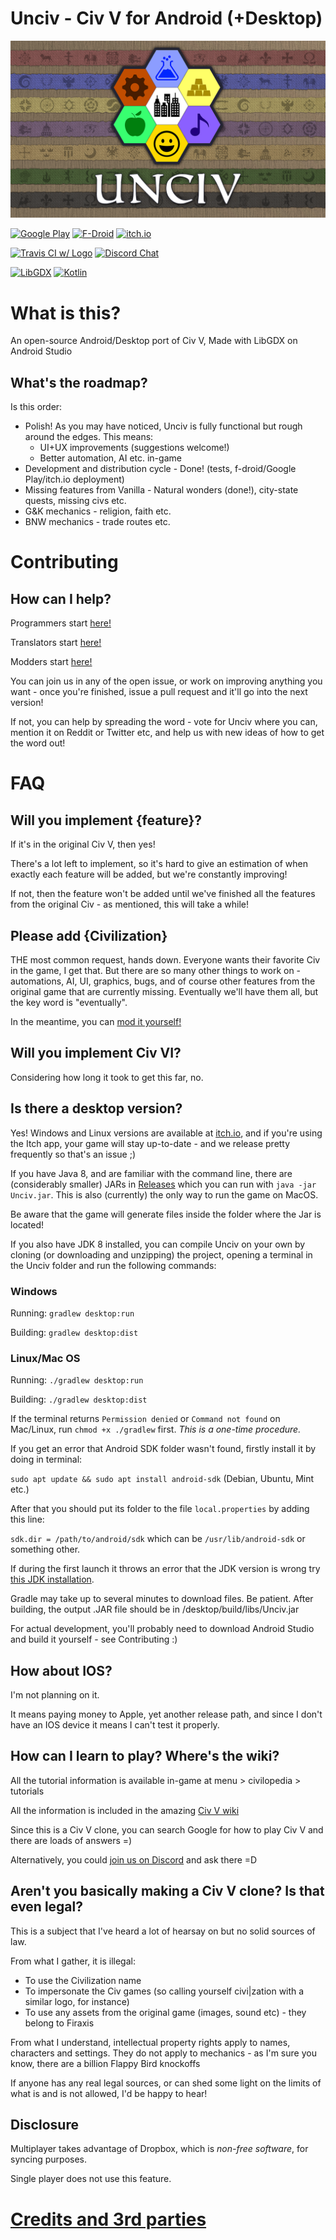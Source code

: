 # Unciv - Civ V for Android (+Desktop)

![](/extraImages/GithubPreviewImage.png)

[![Google Play](https://img.shields.io/static/v1?label=Google&message=Play&color=607D8B&logo=google-play)](https://play.google.com/store/apps/details?id=com.unciv.app)
[![F-Droid](https://img.shields.io/f-droid/v/com.unciv.app)](https://f-droid.org/en/packages/com.unciv.app/)
[![itch.io](https://img.shields.io/static/v1?label=itch.io&message=Unciv&color=607D8B&logo=itch.io)](https://yairm210.itch.io/unciv)

[![Travis CI w/ Logo](https://img.shields.io/travis/yairm210/UnCiv/master.svg?logo=travis)](https://travis-ci.org/yairm210/UnCiv)
[![Discord Chat](https://img.shields.io/discord/586194543280390151.svg)](https://discord.gg/bjrB4Xw)

[![LibGDX](https://img.shields.io/badge/libgdx-1.9.10-red.svg)](https://libgdx.badlogicgames.com/)
[![Kotlin](https://img.shields.io/badge/kotlin-1.3.710-0095D5.svg?logo=kotlin)](http://kotlinlang.org/)


# What is this?

An open-source Android/Desktop port of Civ V,
Made with LibGDX on Android Studio

## What's the roadmap?

Is this order:

* Polish! As you may have noticed, Unciv is fully functional but rough around the edges. This means:
    * UI+UX improvements (suggestions welcome!)
    * Better automation, AI etc. in-game
* Development and distribution cycle - Done! (tests, f-droid/Google Play/itch.io deployment)
* Missing features from Vanilla - Natural wonders (done!), city-state quests, missing civs etc.
* G&K mechanics - religion, faith etc.
* BNW mechanics - trade routes etc.

# Contributing

## How can I help?

Programmers start [here!](https://github.com/yairm210/Unciv/wiki/Getting-Started)

Translators start [here!](https://github.com/yairm210/Unciv/wiki/Translating)

Modders start [here!](https://github.com/yairm210/Unciv/wiki/Mods)

You can join us in any of the open issue, or work on improving anything you want - once you're finished, issue a pull request and it'll go into the next version!

If not, you can help by spreading the word - vote for Unciv where you can, mention it on Reddit or Twitter etc, and help us with new ideas of how to get the word out!


# FAQ

## Will you implement {feature}?

If it's in the original Civ V, then yes!

There's a lot left to implement, so it's hard to give an estimation of when exactly each feature will be added, but we're constantly improving!

If not, then the feature won't be added until we've finished all the features from the original Civ - as mentioned, this will take a while!

## Please add {Civilization}

THE most common request, hands down. Everyone wants their favorite Civ in the game, I get that. But there are so many other things to work on - automations, AI, UI, graphics, bugs, and of course other features from the original game that are currently missing. Eventually we'll have them all, but the key word is "eventually".

In the meantime, you can [mod it yourself!](https://github.com/yairm210/Unciv/wiki/Mods)

## Will you implement Civ VI?

Considering how long it took to get this far, no.

## Is there a desktop version?

Yes! Windows and Linux versions are available at [itch.io](https://yairm210.itch.io/unciv), and if you're using the Itch app, your game will stay up-to-date - and we release pretty frequently so that's an issue ;)

If you have Java 8, and are familiar with the command line, there are (considerably smaller) JARs in [Releases](https://github.com/yairm210/UnCiv/releases) which you can run with `java -jar Unciv.jar`. This is also (currently) the only way to run the game on MacOS.

Be aware that the game will generate files inside the folder where the Jar is located!

If you also have JDK 8 installed, you can compile Unciv on your own by cloning (or downloading and unzipping) the project, opening a terminal in the Unciv folder and run the following commands:

### Windows

Running: `gradlew desktop:run`

Building: `gradlew desktop:dist`

### Linux/Mac OS

Running: `./gradlew desktop:run`

Building: `./gradlew desktop:dist`

If the terminal returns `Permission denied` or `Command not found` on Mac/Linux, run `chmod +x ./gradlew` first. *This is a one-time procedure.*

If you get an error that Android SDK folder wasn't found, firstly install it by doing in terminal:

`sudo apt update && sudo apt install android-sdk` (Debian, Ubuntu, Mint etc.)

After that you should put its folder to the file `local.properties` by adding this line:

`sdk.dir = /path/to/android/sdk` which can be `/usr/lib/android-sdk` or something other.

If during the first launch it throws an error that the JDK version is wrong try [this JDK installation](https://www.azul.com/downloads/zulu-community/?package=jdk).

Gradle may take up to several minutes to download files. Be patient.
After building, the output .JAR file should be in /desktop/build/libs/Unciv.jar

For actual development, you'll probably need to download Android Studio and build it yourself - see Contributing :)


## How about IOS?

I'm not planning on it.

It means paying money to Apple, yet another release path,
 and since I don't have an IOS device it means I can't test it properly.

## How can I learn to play? Where's the wiki?

All the tutorial information is available in-game at menu > civilopedia > tutorials

All the information is included in the amazing [Civ V wiki](https://civilization.fandom.com/wiki/)

Since this is a Civ V clone, you can search Google for how to play Civ V and there are loads of answers =)

Alternatively, you could [join us on Discord](https://discord.gg/bjrB4Xw) and ask there =D

## Aren't you basically making a Civ V clone? Is that even legal?

This is a subject that I've heard a lot of hearsay on but no solid sources of law.

From what I gather, it is illegal:
 - To use the Civilization name
 - To impersonate the Civ games (so calling yourself civi|zation with a similar logo, for instance)
 - To use any assets from the original game (images, sound etc) - they belong to Firaxis

From what I understand, intellectual property rights apply to names, characters and settings. They do not apply to mechanics - as I'm sure you know, there are a billion Flappy Bird knockoffs

If anyone has any real legal sources, or can shed some light on the limits of what is and is not allowed, I'd be happy to hear!

## Disclosure

Multiplayer takes advantage of Dropbox, which is *non-free software*, for syncing purposes.

Single player does not use this feature.

# [Credits and 3rd parties](docs/Credits.md)
